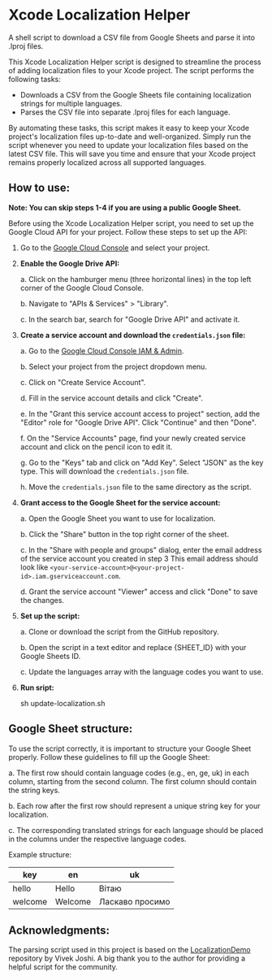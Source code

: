 # Xcode Localization Helper
A shell script to download a CSV file from Google Sheets and parse it into .lproj files.

This Xcode Localization Helper script is designed to streamline the process of adding localization files to your Xcode project. The script performs the following tasks:
- Downloads a CSV from the Google Sheets file containing localization strings for multiple languages.
- Parses the CSV file into separate .lproj files for each language.

By automating these tasks, this script makes it easy to keep your Xcode project's localization files up-to-date and well-organized. Simply run the script whenever you need to update your localization files based on the latest CSV file. This will save you time and ensure that your Xcode project remains properly localized across all supported languages.

## **How to use:**

**Note: You can skip steps 1-4 if you are using a public Google Sheet.**

Before using the Xcode Localization Helper script, you need to set up the Google Cloud API for your project. Follow these steps to set up the API:

1. Go to the [Google Cloud Console](https://console.cloud.google.com/) and select your project.

2. **Enable the Google Drive API:**
   
   a. Click on the hamburger menu (three horizontal lines) in the top left corner of the Google Cloud Console.
   
   b. Navigate to "APIs & Services" > "Library".
   
   c. In the search bar, search for "Google Drive API" and activate it.

3. **Create a service account and download the `credentials.json` file:**
   
   a. Go to the [Google Cloud Console IAM & Admin](https://console.cloud.google.com/iam-admin/serviceaccounts).
   
   b. Select your project from the project dropdown menu.
   
   c. Click on "Create Service Account".
   
   d. Fill in the service account details and click "Create".
   
   e. In the "Grant this service account access to project" section, add the "Editor" role for "Google Drive API". Click "Continue" and then "Done".
   
   f. On the "Service Accounts" page, find your newly created service account and click on the pencil icon to edit it.
   
   g. Go to the "Keys" tab and click on "Add Key". Select "JSON" as the key type. This will download the `credentials.json` file.
   
   h. Move the `credentials.json` file to the same directory as the script.

4. **Grant access to the Google Sheet for the service account:**
   
   a. Open the Google Sheet you want to use for localization.
   
   b. Click the "Share" button in the top right corner of the sheet.
   
   c. In the "Share with people and groups" dialog, enter the email address of the service account you created in step 3 This email address should look like `<your-service-account>@<your-project-id>.iam.gserviceaccount.com`.
   
   d. Grant the service account "Viewer" access and click "Done" to save the changes.

5. **Set up the script:**

   a. Clone or download the script from the GitHub repository.
   
   b. Open the script in a text editor and replace {SHEET_ID} with your Google Sheets ID.
   
   c. Update the languages array with the language codes you want to use.

6. **Run sript:**

    sh update-localization.sh



## **Google Sheet structure:**

   To use the script correctly, it is important to structure your Google Sheet properly. Follow these guidelines to fill up the Google Sheet:

   a. The first row should contain language codes (e.g., en, ge, uk) in each column, starting from the second column. The first column should contain the string keys.
   
   b. Each row after the first row should represent a unique string key for your localization.
   
   c. The corresponding translated strings for each language should be placed in the columns under the respective language codes.

   Example structure:

   | key        | en           | uk           |
   |------------|--------------|--------------|
   | hello      | Hello        | Вітаю        |
   | welcome    | Welcome      | Ласкаво просимо |

## **Acknowledgments:**

   The parsing script used in this project is based on the [LocalizationDemo](https://github.com/vivek-jl/LocalizationDemo) repository by Vivek Joshi. A big thank you to the author for providing a helpful script for the community.